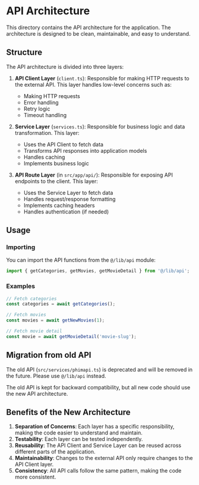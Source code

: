 # API Architecture

This directory contains the API architecture for the application. The architecture is designed to be clean, maintainable, and easy to understand.

## Structure

The API architecture is divided into three layers:

1. **API Client Layer** (`client.ts`): Responsible for making HTTP requests to the external API. This layer handles low-level concerns such as:
   - Making HTTP requests
   - Error handling
   - Retry logic
   - Timeout handling

2. **Service Layer** (`services.ts`): Responsible for business logic and data transformation. This layer:
   - Uses the API Client to fetch data
   - Transforms API responses into application models
   - Handles caching
   - Implements business logic

3. **API Route Layer** (in `src/app/api/`): Responsible for exposing API endpoints to the client. This layer:
   - Uses the Service Layer to fetch data
   - Handles request/response formatting
   - Implements caching headers
   - Handles authentication (if needed)

## Usage

### Importing

You can import the API functions from the `@/lib/api` module:

```typescript
import { getCategories, getMovies, getMovieDetail } from '@/lib/api';
```

### Examples

```typescript
// Fetch categories
const categories = await getCategories();

// Fetch movies
const movies = await getNewMovies(1);

// Fetch movie detail
const movie = await getMovieDetail('movie-slug');
```

## Migration from old API

The old API (`src/services/phimapi.ts`) is deprecated and will be removed in the future. Please use `@/lib/api` instead.

The old API is kept for backward compatibility, but all new code should use the new API architecture.

## Benefits of the New Architecture

1. **Separation of Concerns**: Each layer has a specific responsibility, making the code easier to understand and maintain.
2. **Testability**: Each layer can be tested independently.
3. **Reusability**: The API Client and Service Layer can be reused across different parts of the application.
4. **Maintainability**: Changes to the external API only require changes to the API Client layer.
5. **Consistency**: All API calls follow the same pattern, making the code more consistent.
